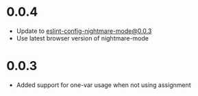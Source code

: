 # 0.0.4
- Update to eslint-config-nightmare-mode@0.0.3
- Use latest browser version of nightmare-mode

# 0.0.3
- Added support for one-var usage when not using assignment
